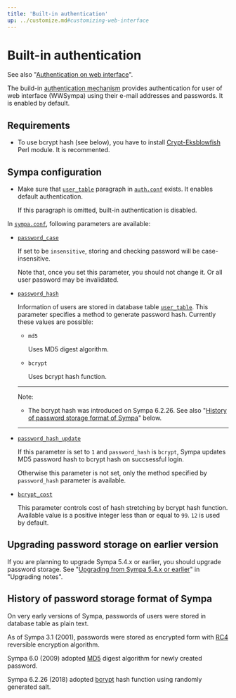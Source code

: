 ```yaml
---
title: 'Built-in authentication'
up: ../customize.md#customizing-web-interface
---
```


Built-in authentication
================================

See also "[Authentication on web interface](authentication-web.md)".

The build-in
[authentication mechanism](authentication-web.md#authentication-mechanisms)
provides authentication for user of web interface (WWSympa) using their
e-mail addresses and passwords.  It is enabled by default.

Requirements
------------

  * To use bcrypt hash (see below), you have to install
    [Crypt-Eksblowfish](http://search.cpan.org/dist/Crypt-Eksblowfish/)
    Perl module.
    It is recommented.

Sympa configuration
-------------------

  * Make sure that [`user_table`](../man/auth.conf.5.md#ldap-paragraph)
    paragraph in [`auth.conf`](../man/auth.conf.5.md) exists.  It enables
    default authentication.

    If this paragraph is omitted, built-in authentication is disabled.

In [`sympa.conf`](../layout.md#config), following parameters are available:

  * [`password_case`](../man/sympa.conf.5.md#password_case)

    If set to be `insensitive`, storing and checking password will be
    case-insensitive.

    Note that, once you set this parameter, you should not change it.
    Or all user password may be invalidated.

  * [`password_hash`](../man/sympa.conf.5.md#password_hash)

    Information of users are stored in database table
    [`user_table`](../man/sympa_database.5.md#user_table).
    This parameter specifies a method to generate password hash.  Currently
    these values are possible:

      - `md5`

         Uses MD5 digest algorithm.

      - `bcrypt`

         Uses bcrypt hash function.

    ----
    Note:

      * The bcrypt hash was introduced on Sympa 6.2.26.  See also
        "[History of password storage format of Sympa](#history-of-password-storage-format-of-sympa)"
        below.

    ----

  * [`password_hash_update`](../man/sympa.conf.5.md#password_hash_update)

    If this parameter is set to `1` and `password_hash` is `bcrypt`,
    Sympa updates MD5 password hash to bcrypt hash on succsessful login.

    Otherwise this parameter is not set, only the method specified by
    `password_hash` parameter is available.

  * [`bcrypt_cost`](../man/sympa.conf.5.md#bcrypt_cost)

    This parameter controls cost of hash stretching by bcrypt hash function.
    Available value is a positive integer less than or equal to `99`.
    `12` is used by default.

Upgrading password storage on earlier version
---------------------------------------------

If you are planning to upgrade Sympa 5.4.x or earlier, you should upgrade
password storage.  See
"[Upgrading from Sympa 5.4.x or earlier](../upgrade/notes.md#upgrading-from-sympa-54x-or-earlier)"
in "Upgrading notes".

History of password storage format of Sympa
-------------------------------------------

On very early versions of Sympa, passwords of users were stored in database
table as plain text.

As of Sympa 3.1 (2001), passwords were stored as encrypted form with
[RC4](https://tools.ietf.org/html/draft-kaukonen-cipher-arcfour-03)
reversible encryption algorithm.

Sympa 6.0 (2009) adopted [MD5](https://tools.ietf.org/html/rfc6151)
digest algorithm for newly created password.

Sympa 6.2.26 (2018) adopted
[bcrypt](https://www.usenix.org/legacy/publications/library/proceedings/usenix99/provos/provos_html/backup.html)
hash function using randomly generated salt.

